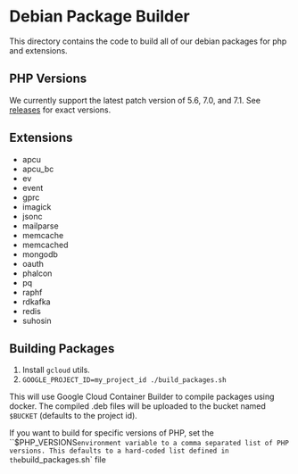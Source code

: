 # Debian Package Builder

This directory contains the code to build all of our debian packages for php and extensions.

## PHP Versions

We currently support the latest patch version of 5.6, 7.0, and 7.1. See
[releases](https://github.com/GoogleCloudPlatform/php-docker/releases) for exact versions.

## Extensions

* apcu
* apcu_bc
* ev
* event
* gprc
* imagick
* jsonc
* mailparse
* memcache
* memcached
* mongodb
* oauth
* phalcon
* pq
* raphf
* rdkafka
* redis
* suhosin

## Building Packages

1. Install `gcloud` utils.
2. `GOOGLE_PROJECT_ID=my_project_id ./build_packages.sh`

This will use Google Cloud Container Builder to compile packages using docker. The compiled .deb files will be
uploaded to the bucket named `$BUCKET` (defaults to the project id).

If you want to build for specific versions of PHP, set the ``$PHP_VERSIONS` environment variable to a comma separated list
of PHP versions. This defaults to a hard-coded list defined in the `build_packages.sh` file
